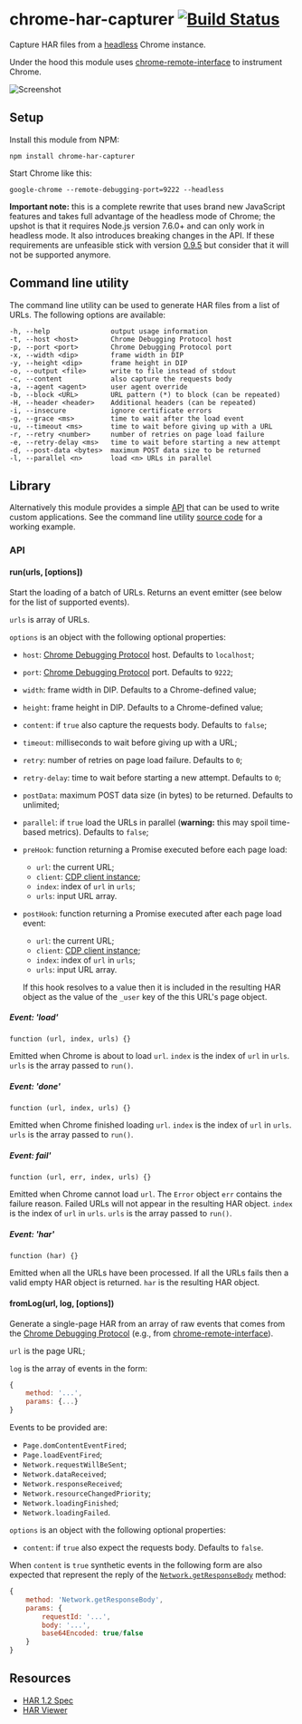 chrome-har-capturer    [![Build Status](https://travis-ci.org/cyrus-and/chrome-har-capturer.svg?branch=master)](https://travis-ci.org/cyrus-and/chrome-har-capturer)
===================

Capture HAR files from a [headless] Chrome instance.

Under the hood this module uses [chrome-remote-interface] to instrument Chrome.

[headless]: https://www.chromestatus.com/feature/5678767817097216

![Screenshot](http://i.imgur.com/HoDaGr3.png)

Setup
-----

Install this module from NPM:

    npm install chrome-har-capturer

Start Chrome like this:

    google-chrome --remote-debugging-port=9222 --headless

**Important note:** this is a complete rewrite that uses brand new JavaScript
features and takes full advantage of the headless mode of Chrome; the upshot is
that it requires Node.js version 7.6.0+ and can only work in headless mode. It
also introduces breaking changes in the API. If these requirements are
unfeasible stick with version [0.9.5] but consider that it will not be supported
anymore.

[0.9.5]: https://github.com/cyrus-and/chrome-har-capturer/releases/tag/v0.9.5

Command line utility
--------------------

The command line utility can be used to generate HAR files from a list of
URLs. The following options are available:

    -h, --help               output usage information
    -t, --host <host>        Chrome Debugging Protocol host
    -p, --port <port>        Chrome Debugging Protocol port
    -x, --width <dip>        frame width in DIP
    -y, --height <dip>       frame height in DIP
    -o, --output <file>      write to file instead of stdout
    -c, --content            also capture the requests body
    -a, --agent <agent>      user agent override
    -b, --block <URL>        URL pattern (*) to block (can be repeated)
    -H, --header <header>    Additional headers (can be repeated)
    -i, --insecure           ignore certificate errors
    -g, --grace <ms>         time to wait after the load event
    -u, --timeout <ms>       time to wait before giving up with a URL
    -r, --retry <number>     number of retries on page load failure
    -e, --retry-delay <ms>   time to wait before starting a new attempt
    -d, --post-data <bytes>  maximum POST data size to be returned
    -l, --parallel <n>       load <n> URLs in parallel

Library
-------

Alternatively this module provides a simple [API](#api) that can be used to
write custom applications. See the command line utility [source code] for a
working example.

[source code]: https://github.com/cyrus-and/chrome-har-capturer/blob/master/bin/cli.js

### API

#### run(urls, [options])

Start the loading of a batch of URLs. Returns an event emitter (see below for
the list of supported events).

`urls` is array of URLs.

`options` is an object with the following optional properties:

- `host`: [Chrome Debugging Protocol] host. Defaults to `localhost`;
- `port`: [Chrome Debugging Protocol] port. Defaults to `9222`;
- `width`: frame width in DIP. Defaults to a Chrome-defined value;
- `height`: frame height in DIP. Defaults to a Chrome-defined value;
- `content`: if `true` also capture the requests body. Defaults to `false`;
- `timeout`: milliseconds to wait before giving up with a URL;
- `retry`: number of retries on page load failure. Defaults to `0`;
- `retry-delay`: time to wait before starting a new attempt. Defaults to `0`;
- `postData`: maximum POST data size (in bytes) to be returned. Defaults to unlimited;
- `parallel`: if `true` load the URLs in parallel (**warning:** this may spoil
  time-based metrics). Defaults to `false`;
- `preHook`: function returning a Promise executed before each page load:
    - `url`: the current URL;
    - `client`: [CDP client instance];
    - `index`: index of `url` in `urls`;
    - `urls`: input URL array.
- `postHook`: function returning a Promise executed after each page load event:
    - `url`: the current URL;
    - `client`: [CDP client instance];
    - `index`: index of `url` in `urls`;
    - `urls`: input URL array.

    If this hook resolves to a value then it is included in the resulting HAR
    object as the value of the `_user` key of the this URL's page object.

[CDP client instance]: https://github.com/cyrus-and/chrome-remote-interface#class-cdp

##### Event: 'load'

    function (url, index, urls) {}

Emitted when Chrome is about to load `url`. `index` is the index of `url` in
`urls`. `urls` is the array passed to `run()`.

##### Event: 'done'

    function (url, index, urls) {}

Emitted when Chrome finished loading `url`. `index` is the index of `url` in
`urls`. `urls` is the array passed to `run()`.

##### Event: fail'

    function (url, err, index, urls) {}

Emitted when Chrome cannot load `url`. The `Error` object `err` contains the
failure reason. Failed URLs will not appear in the resulting HAR object. `index`
is the index of `url` in `urls`. `urls` is the array passed to `run()`.

##### Event: 'har'

    function (har) {}

Emitted when all the URLs have been processed. If all the URLs fails then a
valid empty HAR object is returned. `har` is the resulting HAR object.

#### fromLog(url, log, [options])

Generate a single-page HAR from an array of raw events that comes from the
[Chrome Debugging Protocol] (e.g., from [chrome-remote-interface]).

`url` is the page URL;

`log` is the array of events in the form:

```js
{
    method: '...',
    params: {...}
}
```

Events to be provided are:

- `Page.domContentEventFired`;
- `Page.loadEventFired`;
- `Network.requestWillBeSent`;
- `Network.dataReceived`;
- `Network.responseReceived`;
- `Network.resourceChangedPriority`;
- `Network.loadingFinished`;
- `Network.loadingFailed`.

`options` is an object with the following optional properties:
- `content`: if `true` also expect the requests body. Defaults to `false`.

When `content` is `true` synthetic events in the following form are also
expected that represent the reply of the [`Network.getResponseBody`] method:

```js
{
    method: 'Network.getResponseBody',
    params: {
        requestId: '...',
        body: '...',
        base64Encoded: true/false
    }
}
```

[`Network.getResponseBody`]: https://chromedevtools.github.io/devtools-protocol/tot/Network/#method-getResponseBody

Resources
---------

- [HAR 1.2 Spec](http://www.softwareishard.com/blog/har-12-spec/)
- [HAR Viewer](http://www.softwareishard.com/blog/har-viewer/)

[Chrome Debugging Protocol]: https://developer.chrome.com/devtools/docs/debugger-protocol
[chrome-remote-interface]: https://github.com/cyrus-and/chrome-remote-interface
